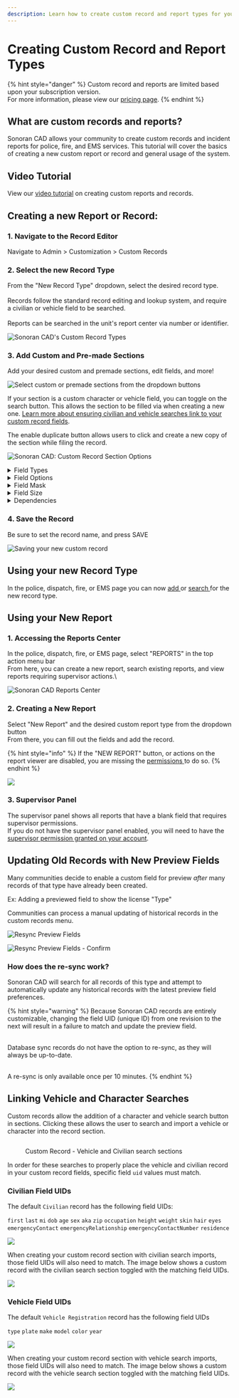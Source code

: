 ```yaml
---
description: Learn how to create custom record and report types for your community!
---
```


# Creating Custom Record and Report Types

{% hint style="danger" %}
Custom record and reports are limited based upon your subscription version.\
For more information, please view our [pricing page](../../pricing/faq/).
{% endhint %}

## What are custom records and reports?

Sonoran CAD allows your community to create custom records and incident reports for police, fire, and EMS services. This tutorial will cover the basics of creating a new custom report or record and general usage of the system.

## Video Tutorial

View our [video tutorial](https://youtu.be/UclCEnm5FHM) on creating custom reports and records.

## Creating a new Report or Record:

### 1. Navigate to the Record Editor

Navigate to Admin > Customization > Custom Records

### 2. Select the new Record Type

From the "New Record Type" dropdown, select the desired record type.\
\
Records follow the standard record editing and lookup system, and require a civilian or vehicle field to be searched.\
\
Reports can be searched in the unit's report center via number or identifier.

![Sonoran CAD's Custom Record Types](<../../.gitbook/assets/image (308).png>)

### 3. Add Custom and Pre-made Sections

Add your desired custom and premade sections, edit fields, and more!

![Select custom or premade sections from the dropdown buttons](<../../.gitbook/assets/image (306).png>)

If your section is a custom character or vehicle field, you can toggle on the search button. This allows the section to be filled via when creating a new one. [Learn more about ensuring civilian and vehicle searches link to your custom record fields](creating-custom-record-and-report-types.md#linking-vehicle-and-character-searches).

The enable duplicate button allows users to click and create a new copy of the section while filing the record.

![Sonoran CAD: Custom Record Section Options](<../../.gitbook/assets/image (28).png>)

<details>

<summary>Field Types</summary>

**Text**

These fields are generic text boxes.

#### Select

The select field allows you to customize a dropdown box.

<img src="../../.gitbook/assets/image (18) (1) (1) (1) (1).png" alt="The &#x27;SELECT&#x27; field option" data-size="original">

<img src="../../.gitbook/assets/image (16) (2) (2) (2) (2) (1) (1) (1) (1) (1) (1) (1) (1).png" alt="A &#x27;SELECT&#x27; field shown in the record editor" data-size="original">

#### Text Area

The text area field allows you to create a large text area.

<img src="../../.gitbook/assets/image (309).png" alt="The &#x27;TEXTAREA&#x27; field option" data-size="original">

<img src="../../.gitbook/assets/image (307).png" alt="A &#x27;TEXTAREA&#x27; field shown in the record editor" data-size="original">

#### Checkboxes

The checkboxes type allows you to create multiple checkboxes.

<img src="../../.gitbook/assets/image (329).png" alt="The &#x27;CHECKBOXES&#x27; field option" data-size="original">

<img src="../../.gitbook/assets/image (331).png" alt="A &#x27;CHECKBOXES&#x27; field shown in the record editor." data-size="original">

#### Date

The date field allows you to specify a date field. You can also specify the formatting in the mask column.

When `readOnly` is selected, this field will auto-fill the current date for new records.

<img src="../../.gitbook/assets/image (381).png" alt="The &#x27;DATE&#x27; field option" data-size="original">

<img src="../../.gitbook/assets/image (319).png" alt="The &#x27;DATE&#x27; field shown in the record editorTime" data-size="original">

The time field allows you to specify a time field.

<img src="../../.gitbook/assets/image (334).png" alt="The &#x27;TIME&#x27; field option" data-size="original">

<img src="../../.gitbook/assets/image (337).png" alt="The &#x27;TIME&#x27; field shown in the record editor" data-size="original">

#### Image

The image field allows you to specify an image to be displayed.

<img src="../../.gitbook/assets/image (348).png" alt="The &#x27;IMAGE&#x27; field option." data-size="original">

<img src="../../.gitbook/assets/image (363).png" alt="The &#x27;IMAGE&#x27; field shown in the record editor" data-size="original">

#### Linked Records

The linked records field allows you to link and cross-reference other records and reports to this record.

<img src="../../.gitbook/assets/image (233).png" alt="Sonoran CAD - Linked Records" data-size="original">

#### Flags

Custom flag options can be added to every record template. When checked, these flags will show up as alerts on any lookup. Similar to a checkboxes section, you will need to expand the section and add options.

<img src="../../.gitbook/assets/image (116).png" alt="Sonoran CAD - Custom Flags" data-size="original">

#### Label

Labels can display static text, along with color attributes.

<img src="../../.gitbook/assets/image (21).png" alt="Sonoran CAD - Custom Record Label" data-size="original">

#### Address

The address dropdown will auto-filter [street address names that have been imported via CSV](addresses-and-street-names.md).

<img src="../../.gitbook/assets/90433cf83d1d487c05d18ea392289815.gif" alt="Sonoran CAD - Custom Record Address Field" data-size="original">

**Unit Information**

The `UNIT_NUMBER`, `UNIT_NAME`, `UNIT_RANK`, `UNIT_AGENCY`, `UNIT_DEPARTMENT`, `UNIT_SUBDIVISION`, `UNIT_AGENCY_LOCATION`, `UNIT_AGENCY_ZIP`, and `UNIT_LOCATION` field types will all automatically insert the unit's information when they create a new record.

<img src="../../.gitbook/assets/image (280) (1) (1) (1) (1) (1) (1) (1) (1) (1).png" alt="" data-size="original">

</details>

<details>

<summary>Field Options</summary>

#### Preview

This will show the field label and value in the lookup table preview.

![](<../../.gitbook/assets/image (16).png>)![](<../../.gitbook/assets/image (225).png>)

#### Supervisor

This will disable the field for all non-supervisor unit identifiers.\
Your unit's supervisor status can be set in the unit identifier editor.

<img src="../../.gitbook/assets/image (7) (1).png" alt="Input field with SUPERVISOR toggled" data-size="original">

<img src="../../.gitbook/assets/image (8) (1).png" alt="Supervisor field highlighted red" data-size="original">

#### Required

Required fields will require the unit to enter something into the field before the record can be submitted.

<img src="../../.gitbook/assets/image (9) (1).png" alt="Input field with REQUIRED toggled" data-size="original">

<img src="../../.gitbook/assets/image (375).png" alt="Required field shown in the record editor" data-size="original">

#### Unique

Unique fields enforce that no duplicate values for this field are stored in the database. These values are enforced for the specific record template only.

Unique fields can only be on non-DB Sync records and in custom sections.

**Read Only**

Read only fields prevent the user from entering new or modified text. This is used for auto-filled fields like unit information when a new record is created.

Note: The `date` field will auto-fill with the current date if `readOnly` is toggled.

<img src="../../.gitbook/assets/image (305) (1) (1).png" alt="Custom Records - Read Only Toggle" data-size="original">

<img src="../../.gitbook/assets/image (302) (1) (1).png" alt="Custom Records - Read Only Fields" data-size="original">

</details>

<details>

<summary>Field Mask</summary>

The field mask allows you to specify a required format for the field.

* `#`: Number
* `S`: A-Z Letter
* `X`: Alphanumeric

#### Example: Numbers

Specifying `###` allows the user to only enter 3 numbers in the field.

<img src="../../.gitbook/assets/image (354).png" alt="" data-size="original">

#### Example: Phone Number

Specifying `(###) ### - ####` formats the user's input into a phone number.

<img src="../../.gitbook/assets/image (333).png" alt="" data-size="original">

</details>

<details>

<summary>Field Size</summary>

The field size slider allows you to select a field size value between 1 and 12.Every row of a record has a space divisible by 12.

![](<../../.gitbook/assets/image (294) (1).png>)![](<../../.gitbook/assets/image (215).png>)

</details>

<details>

<summary>Dependencies</summary>

Dependencies allow you to make an individual field or entire section visible based on conditions.

**Copy Parent Field ID**

Expand a field and copy the unique `Field Mapping ID`.

****![](<../../.gitbook/assets/image (27).png>)****

**Set Child Dependency**

On a section or field, click the dependency button to open the editor.

Paste the unique `Field Mapping ID` from before. The box will light up green when a valid ID is entered.

![](<../../.gitbook/assets/image (3) (1).png>)![](<../../.gitbook/assets/image (55).png>)

Checkbox or Select fields as the dependency parent will allow you to select what values will display this section or field.

Text fields as the dependency parent will allow you to enter what text values will display this section or field.

#### Dependency Types

There are multiple options for dependency types.

* `Equal`
  * Dependency will display if the entered content are an exact match to the specified value(s)
* `Not Equal`
  * Dependency will display if the entered content is NOT equal to the specified value(s)
* `Contains`
  * Dependency will display if the entered content contains any of the specified values(s)

</details>

### 4. Save the Record

Be sure to set the record name, and press SAVE

![Saving your new custom record](<../../.gitbook/assets/image (358).png>)

## Using your new Record Type

In the police, dispatch, fire, or EMS page you can now [add ](../records-management/adding-a-criminal-record.md)or [search ](../records-management/searching-for-records.md)for the new record type.

## Using your New Report

### 1. Accessing the Reports Center

In the police, dispatch, fire, or EMS page, select "REPORTS" in the top action menu bar\
From here, you can create a new report, search existing reports, and view reports requiring supervisor actions.\


![Sonoran CAD Reports Center](<../../.gitbook/assets/image (355).png>)

### 2. Creating a New Report

Select "New Report" and the desired custom report type from the dropdown button\
From there, you can fill out the fields and add the record.

{% hint style="info" %}
If the "NEW REPORT" button, or actions on the report viewer are disabled, you are missing the [permissions ](../getting-started/permissions.md)to do so.
{% endhint %}

![](<../../.gitbook/assets/image (343).png>)

### 3. Supervisor Panel

The supervisor panel shows all reports that have a blank field that requires supervisor permissions.\
If you do not have the supervisor panel enabled, you will need to have the [supervisor permission granted on your account](../getting-started/permissions.md).

## Updating Old Records with New Preview Fields

Many communities decide to enable a custom field for preview _after_ many records of that type have already been created.

Ex: Adding a previewed field to show the license "Type"

Communities can process a manual updating of historical records in the custom records menu.

![Resync Preview Fields](<../../.gitbook/assets/image (278) (1).png>)

![Resync Preview Fields - Confirm](<../../.gitbook/assets/image (136) (1).png>)

### How does the re-sync work?

Sonoran CAD will search for all records of this type and attempt to automatically update any historical records with the latest preview field preferences.

{% hint style="warning" %}
Because Sonoran CAD records are entirely customizable, changing the field UID (unique ID) from one revision to the next will result in a failure to match and update the preview field.

\
Database sync records do not have the option to re-sync, as they will always be up-to-date.

\
A re-sync is only available once per 10 minutes.
{% endhint %}

## Linking Vehicle and Character Searches

Custom records allow the addition of a character and vehicle search button in sections. Clicking these allows the user to search and import a vehicle or character into the record section.

<figure><img src="../../.gitbook/assets/image (272).png" alt=""><figcaption><p>Custom Record - Vehicle and Civilian search sections</p></figcaption></figure>

In order for these searches to properly place the vehicle and civilian record in your custom record fields, specific field `uid` values must match.

### Civilian Field UIDs

The default `Civilian` record has the following field UIDs:

`first` `last` `mi` `dob` `age` `sex` `aka` `zip` `occupation` `height` `weight` `skin` `hair` `eyes` `emergencyContact` `emergencyRelationship` `emergencyContactNumber` `residence`

![](<../../.gitbook/assets/image (6) (1).png>)

When creating your custom record section with civilian search imports, those field UIDs will also need to match. The image below shows a custom record with the civilian search section toggled with the matching field UIDs.

![](<../../.gitbook/assets/image (292).png>)

### Vehicle Field UIDs

The default `Vehicle Registration` record has the following field UIDs

`type` `plate` `make` `model` `color` `year`

![](<../../.gitbook/assets/image (291).png>)&#x20;

&#x20;When creating your custom record section with vehicle search imports, those field UIDs will also need to match. The image below shows a custom record with the vehicle search section toggled with the matching field UIDs.

![](<../../.gitbook/assets/image (280).png>)
